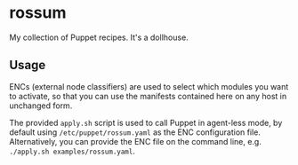 # rossum

My collection of Puppet recipes. It's a dollhouse.


## Usage

ENCs (external node classifiers) are used to select which modules you want to activate,
so that you can use the manifests contained here on any host in unchanged form.

The provided `apply.sh` script is used to call Puppet in agent-less mode,
by default using `/etc/puppet/rossum.yaml` as the ENC configuration file. 
Alternatively, you can provide the ENC file on the command line, 
e.g. `./apply.sh examples/rossum.yaml`.

